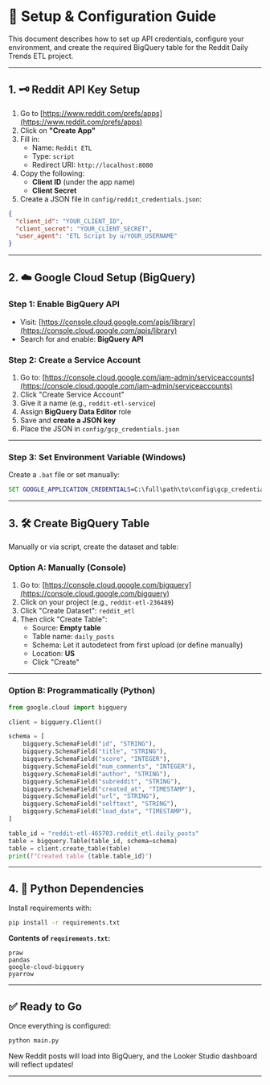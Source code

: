 # 🔧 Setup & Configuration Guide

This document describes how to set up API credentials, configure your environment, and create the required BigQuery table for the Reddit Daily Trends ETL project.

---

## 1. 🗝️ Reddit API Key Setup

1. Go to [https://www.reddit.com/prefs/apps](https://www.reddit.com/prefs/apps)
2. Click on **"Create App"**
3. Fill in:
   - Name: `Reddit ETL`
   - Type: `script`
   - Redirect URI: `http://localhost:8080`
4. Copy the following:
   - **Client ID** (under the app name)
   - **Client Secret**
5. Create a JSON file in `config/reddit_credentials.json`:

```json
{
  "client_id": "YOUR_CLIENT_ID",
  "client_secret": "YOUR_CLIENT_SECRET",
  "user_agent": "ETL Script by u/YOUR_USERNAME"
}
```

---

## 2. ☁️ Google Cloud Setup (BigQuery)

### Step 1: Enable BigQuery API

- Visit: [https://console.cloud.google.com/apis/library](https://console.cloud.google.com/apis/library)
- Search for and enable: **BigQuery API**

### Step 2: Create a Service Account

1. Go to: [https://console.cloud.google.com/iam-admin/serviceaccounts](https://console.cloud.google.com/iam-admin/serviceaccounts)
2. Click "Create Service Account"
3. Give it a name (e.g., `reddit-etl-service`)
4. Assign **BigQuery Data Editor** role
5. Save and **create a JSON key**
6. Place the JSON in `config/gcp_credentials.json`

---

### Step 3: Set Environment Variable (Windows)

Create a `.bat` file or set manually:

```bat
SET GOOGLE_APPLICATION_CREDENTIALS=C:\full\path\to\config\gcp_credentials.json
```

---

## 3. 🛠️ Create BigQuery Table

Manually or via script, create the dataset and table:

### Option A: Manually (Console)

1. Go to: [https://console.cloud.google.com/bigquery](https://console.cloud.google.com/bigquery)
2. Click on your project (e.g., `reddit-etl-236489`)
3. Click "Create Dataset": `reddit_etl`
4. Then click "Create Table":
   - Source: **Empty table**
   - Table name: `daily_posts`
   - Schema: Let it autodetect from first upload (or define manually)
   - Location: **US**
   - Click "Create"

---

### Option B: Programmatically (Python)

```python
from google.cloud import bigquery

client = bigquery.Client()

schema = [
    bigquery.SchemaField("id", "STRING"),
    bigquery.SchemaField("title", "STRING"),
    bigquery.SchemaField("score", "INTEGER"),
    bigquery.SchemaField("num_comments", "INTEGER"),
    bigquery.SchemaField("author", "STRING"),
    bigquery.SchemaField("subreddit", "STRING"),
    bigquery.SchemaField("created_at", "TIMESTAMP"),
    bigquery.SchemaField("url", "STRING"),
    bigquery.SchemaField("selftext", "STRING"),
    bigquery.SchemaField("load_date", "TIMESTAMP"),
]

table_id = "reddit-etl-465703.reddit_etl.daily_posts"
table = bigquery.Table(table_id, schema=schema)
table = client.create_table(table)
print(f"Created table {table.table_id}")
```

---

## 4. 🐍 Python Dependencies

Install requirements with:

```bash
pip install -r requirements.txt
```

**Contents of `requirements.txt`:**
```
praw
pandas
google-cloud-bigquery
pyarrow
```

---

## ✅ Ready to Go

Once everything is configured:

```bash
python main.py
```

New Reddit posts will load into BigQuery, and the Looker Studio dashboard will reflect updates!

---